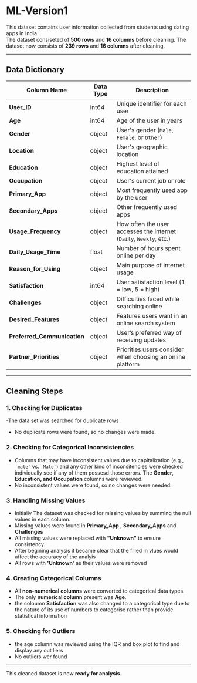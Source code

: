 # **ML-Version1**  
This dataset contains user information collected from students using dating apps in India.  
The dataset consiseted  of **500 rows** and **16 columns** before cleaning.
The dataset now consists of **239 rows** and **16 columns** after cleaning.

---

## **Data Dictionary**  

| Column Name               | Data Type | Description |
|---------------------------|----------|-------------|
| **User_ID**               | int64    | Unique identifier for each user |
| **Age**                   | int64    | Age of the user in years |
| **Gender**                | object   | User's gender (`Male`, `Female`, or `Other`) |
| **Location**              | object   | User's geographic location |
| **Education**             | object   | Highest level of education attained |
| **Occupation**            | object   | User's current job or role |
| **Primary_App**           | object   | Most frequently used app by the user |
| **Secondary_Apps**        | object   | Other frequently used apps |
| **Usage_Frequency**       | object   | How often the user accesses the internet (`Daily`, `Weekly`, etc.) |
| **Daily_Usage_Time**      | float    | Number of hours spent online per day |
| **Reason_for_Using**      | object   | Main purpose of internet usage |
| **Satisfaction**          | int64    | User satisfaction level (1 = low, 5 = high) |
| **Challenges**            | object   | Difficulties faced while searching online |
| **Desired_Features**      | object   | Features users want in an online search system |
| **Preferred_Communication** | object | User’s preferred way of receiving updates |
| **Partner_Priorities**    | object   | Priorities users consider when choosing an online platform |

---

## **Cleaning Steps**  

### **1. Checking for Duplicates** 
-The data set was searched for duplicate rows
- No duplicate rows were found, so no changes were made.  

### **2. Checking for Categorical Inconsistencies**  
- Columns that may have inconsistent values due to capitalization (e.g., `'male'` vs. `'Male'`)  and any other kind of inconsitencies were checked individually  see if any of them possesd those errors. The **Gender, Education, and Occupation** columns were reviewed.  
- No inconsistent values were found, so no changes were needed.  

### **3. Handling Missing Values**  
- Initially The dataset was checked for missing values by summing the null values in each column.  
- Missing values were found in  **Primary_App** , **Secondary_Apps** and **Challenges**  
- All missing values were replaced with **"Unknown"** to ensure consistency.
- After begining analysis it became clear that the filled in vlues would affect the accuracy of the analyis
- All rows with **'Unknown'** as their values were removed 

### **4. Creating Categorical Columns**  
- All **non-numerical columns** were converted to categorical data types.  
- The only **numerical column** present was **Age**.
- the coloumn **Satisfaction** was also changed to a categorical type due to the nature of its use of numbers to categorise rather than provide statistical information

### **5. Checking for Outliers**
- the age column was reviewed using the IQR and box plot to find and display any out liers
- No outliers wer found
---

This cleaned dataset is now **ready for analysis**.  
